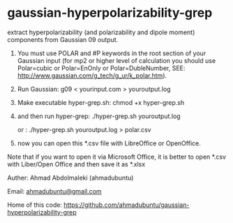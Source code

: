 # gaussian-hyperpolarizability-grep
extract hyperpolarizability (and polarizability and dipole moment) components from Gaussian 09 output.


1) You must use POLAR and #P keywords in the root section of your Gaussian input (for mp2 or higher level of calculation you should use Polar=cubic or Polar=EnOnly or Polar=DubleNumber, SEE: http://www.gaussian.com/g_tech/g_ur/k_polar.htm). 

2) Run Gaussian:  g09 < yourinput.com > youroutput.log

3) Make executable hyper-grep.sh: chmod +x hyper-grep.sh

4) and then run hyper-grep:  ./hyper-grep.sh youroutput.log

   or : ./hyper-grep.sh youroutput.log > polar.csv
   
5) now you can open this *.csv file with LibreOffice or OpenOffice.


Note that if you want to open it via Microsoft Office, 
it is better to open *.csv with Liber/Open Office and then save it as *.xlsx



Auther: Ahmad Abdolmaleki (ahmadubuntu)

Email: ahmadubuntu@gmail.com

Home of this code: https://github.com/ahmadubuntu/gaussian-hyperpolarizability-grep
